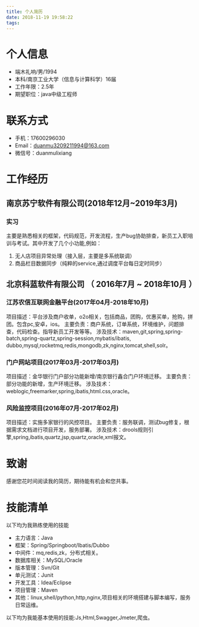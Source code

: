 ```yaml
---
title: 个人简历
date: 2018-11-19 19:58:22
tags:
---
```

# 个人信息

 - 端木礼响/男/1994 
 - 本科/南京工业大学（信息与计算科学）16届
 - 工作年限：2.5年
 - 期望职位：java中级工程师

# 联系方式

- 手机：17600296030
- Email：duanmu3209211994@163.com
- 微信号：duanmulixiang

# 工作经历

## 南京苏宁软件有限公司(2018年12月~2019年3月)

### 实习
主要是熟悉相关的框架，代码规范，开发流程，生产bug协助排查，新员工入职培训与考试。其中开发了几个小功能,例如：
1. 无人店项目异常处理（接入层，主要是多系统联调）
2. 商品栏目数据同步（纯粹的service,通过调度平台每日定时同步）

## 北京科蓝软件有限公司 （ 2016年7月 ~ 2018年10月 ）

###  江苏农信互联网金融平台(2017年04月-2018年10月)
项目描述：平台涉及商户收单，o2o相关，包括商品，团购，优惠买单，抢购，拼团。包含pc,安卓，ios。
主要负责：商户系统，订单系统，环境维护，问题排查，代码检查。指导新员工开发等等。
涉及技术：maven,git,spring,spring-batch,spring-quartz,spring-session,mybatis/ibatis,
dubbo,mysql,rocketmq,redis,mongodb,zk,nginx,tomcat,shell,solr。

###  门户网站项目(2017年03月-2017年03月)
项目描述：金华银行门户部分功能新增/南京银行鑫合门户环境迁移。
主要负责：部分功能的新增，生产环境迁移。
涉及技术：weblogic,freemarker,spring,ibatis,html.css,oracle。


###  风险监控项目(2016年07月-2017年02月)
项目描述：实施多家银行的风控项目。
主要负责：服务联调，测试bug修复，根据需求文档进行项目开发，服务部署。
涉及技术：drools规则引擎,spring,ibatis,quartz,jsp,quartz,oracle,xml报文。


# 致谢
感谢您花时间阅读我的简历，期待能有机会和您共事。
      
# 技能清单

以下均为我熟练使用的技能

- 主力语言：Java
- 框架：Spring/Springboot/Ibatis/Dubbo
- 中间件：mq,redis,zk，分布式相关。
- 数据库相关：MySQL/Oracle
- 版本管理：Svn/Git
- 单元测试：Junit
- 开发工具：Idea/Eclipse
- 项目管理：Maven
- 其他：linux,shell/python,http,nginx,项目相关的环境搭建与脚本编写，服务日常运维。

以下均为我能基本使用的技能:Js,Html,Swagger,Jmeter,爬虫。


